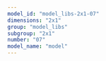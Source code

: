```yaml
---
model_id: "model_libs-2x1-07"
dimensions: "2x1"
group: "model_libs"
subgroup: "2x1"
number: "07"
model_name: "model"
---
```

